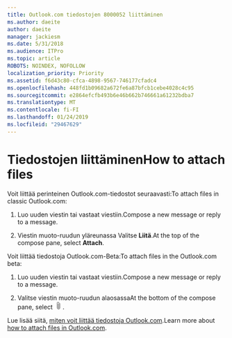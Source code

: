 ```yaml
---
title: Outlook.com tiedostojen 8000052 liittäminen
ms.author: daeite
author: daeite
manager: jackiesm
ms.date: 5/31/2018
ms.audience: ITPro
ms.topic: article
ROBOTS: NOINDEX, NOFOLLOW
localization_priority: Priority
ms.assetid: f6d43c80-cfca-4898-9567-746177cfadc4
ms.openlocfilehash: 448fd1b09682a672fe6a87bfcb1cebe4028c4c95
ms.sourcegitcommit: e2864efcfb493b6e46b662b746661a61232bdba7
ms.translationtype: MT
ms.contentlocale: fi-FI
ms.lasthandoff: 01/24/2019
ms.locfileid: "29467629"
---
```

# <a name="how-to-attach-files"></a><span data-ttu-id="64159-102">Tiedostojen liittäminen</span><span class="sxs-lookup"><span data-stu-id="64159-102">How to attach files</span></span>

<span data-ttu-id="64159-103">Voit liittää perinteinen Outlook.com-tiedostot seuraavasti:</span><span class="sxs-lookup"><span data-stu-id="64159-103">To attach files in classic Outlook.com:</span></span>
  
1. <span data-ttu-id="64159-104">Luo uuden viestin tai vastaat viestiin.</span><span class="sxs-lookup"><span data-stu-id="64159-104">Compose a new message or reply to a message.</span></span>
    
2. <span data-ttu-id="64159-105">Viestin muoto-ruudun yläreunassa Valitse **Liitä**.</span><span class="sxs-lookup"><span data-stu-id="64159-105">At the top of the compose pane, select **Attach**.</span></span> 
    
<span data-ttu-id="64159-106">Voit liittää tiedostoja Outlook.com-Beta:</span><span class="sxs-lookup"><span data-stu-id="64159-106">To attach files in the Outlook.com beta:</span></span>
  
1. <span data-ttu-id="64159-107">Luo uuden viestin tai vastaat viestiin.</span><span class="sxs-lookup"><span data-stu-id="64159-107">Compose a new message or reply to a message.</span></span>
    
2. <span data-ttu-id="64159-108">Valitse viestin muoto-ruudun alaosassa</span><span class="sxs-lookup"><span data-stu-id="64159-108">At the bottom of the compose pane, select</span></span> ![Liitä](media/da223d01-5fe6-448c-a3a3-e2b5262da4b9.png)<span data-ttu-id="64159-110">.</span><span class="sxs-lookup"><span data-stu-id="64159-110"></span></span>
    
<span data-ttu-id="64159-111">Lue lisää siitä, [miten voit liittää tiedostoja Outlook.com](https://go.microsoft.com/fwlink/p/?linkid=2001702&amp;clcid=0x409).</span><span class="sxs-lookup"><span data-stu-id="64159-111">Learn more about [how to attach files in Outlook.com](https://go.microsoft.com/fwlink/p/?linkid=2001702&amp;clcid=0x409).</span></span>
  

